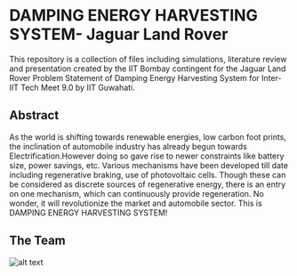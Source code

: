 # DAMPING ENERGY HARVESTING SYSTEM- Jaguar Land Rover

This repository is a collection of files including simulations, literature review and presentation created by the IIT Bombay contingent for the Jaguar Land Rover Problem Statement of Damping Energy Harvesting System for Inter-IIT Tech Meet 9.0 by IIT Guwahati.

## Abstract
As the world is shifting towards renewable energies, low carbon foot prints, the inclination of automobile industry has already begun towards Electrification.However doing so gave rise to newer constraints like battery size, power savings, etc. Various mechanisms have been developed till date including regenerative braking, use of photovoltaic cells. Though these can be considered as discrete sources of regenerative energy, there is an entry on one mechanism, which can continuously provide regeneration. No wonder, it will revolutionize the market and automobile sector. This is DAMPING ENERGY HARVESTING SYSTEM!

## The Team
![alt text](https://github.com/Tech-Meet-Solutions/Jaguar-Land-Rover-Damping-Energy-Harvesting-System-9th-Inter-IIT-Tech-Meet/blob/main/JLR-IITB-team.jpg=250x250)






